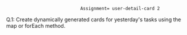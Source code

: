                                 Assignment= user-detail-card 2
            
 Q.1: Create dynamically generated cards for yesterday's tasks using the map or forEach method.







